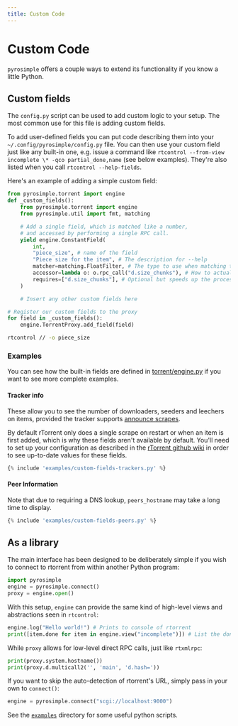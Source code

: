 ```yaml
---
title: Custom Code
---
```


# Custom Code

`pyrosimple` offers a couple ways to extend its functionality if you
know a little Python.

## Custom fields

The ``config.py`` script can be used to add custom logic to your
setup. The most common use for this file is adding custom fields.

To add user-defined fields you can put code describing them into your
``~/.config/pyrosimple/config.py`` file. You can then use your custom
field just like any built-in one, e.g. issue a command like
``rtcontrol --from-view incomplete \* -qco partial_done,name`` (see
below examples). They're also listed when you call ``rtcontrol
--help-fields``.

Here's an example of adding a simple custom field:

```python title="config.py"
from pyrosimple.torrent import engine
def _custom_fields():
    from pyrosimple.torrent import engine
    from pyrosimple.util import fmt, matching

    # Add a single field, which is matched like a number,
    # and accessed by performing a single RPC call.
    yield engine.ConstantField(
        int,
        "piece_size", # name of the field
        "Piece size for the item", # The description for --help
        matcher=matching.FloatFilter, # The type to use when matching the field
        accessor=lambda o: o.rpc_call("d.size_chunks"), # How to actually access the method
        requires=["d.size_chunks"], # Optional but speeds up the process
    )

    # Insert any other custom fields here

# Register our custom fields to the proxy
for field in _custom_fields():
    engine.TorrentProxy.add_field(field)
```
```bash
rtcontrol // -o piece_size
```

### Examples

You can see how the built-in fields are defined in
[torrent/engine.py](https://github.com/kannibalox/pyrosimple/blob/main/src/pyrosimple/torrent/engine.py)
if you want to see more complete examples.

#### Tracker info

These allow you to see the number of downloaders, seeders and leechers
on items, provided the tracker supports [announce
scrapes](https://wiki.theory.org/BitTorrentSpecification#Tracker_.27scrape.27_Convention).

By default rTorrent only does a single scrape on restart or when an
item is first added, which is why these fields aren't available by
default. You'll need to set up your configuration as described in the
[rTorrent github
wiki](https://github.com/rakshasa/rtorrent/wiki/Auto-Scraping) in
order to see up-to-date values for these fields.

```python
{% include 'examples/custom-fields-trackers.py' %}
```

#### Peer Information

Note that due to requiring a DNS lookup, `peers_hostname` may take a
long time to display.

```python
{% include 'examples/custom-fields-peers.py' %}
```

## As a library

The main interface has been designed to be deliberately simple if you
wish to connect to rtorrent from within another Python program:

```python
import pyrosimple
engine = pyrosimple.connect()
proxy = engine.open()
```

With this setup, `engine` can provide the same kind of high-level
views and abstractions seen in `rtcontrol`:

```python
engine.log("Hello world!") # Prints to console of rtorrent
print([item.done for item in engine.view("incomplete")]) # List the done percentage for torrents in the incomplete view
```

While `proxy` allows for low-level direct RPC calls, just like
`rtxmlrpc`:

```python
print(proxy.system.hostname())
print(proxy.d.multicall2('', 'main', 'd.hash='))
```

If you want to skip the auto-detection of rtorrent's URL, simply pass
in your own to `connect()`:

```python
engine = pyrosimple.connect("scgi://localhost:9000")
```

See the
[`examples`](https://github.com/kannibalox/pyrosimple/tree/main/docs/examples)
directory for some useful python scripts.
